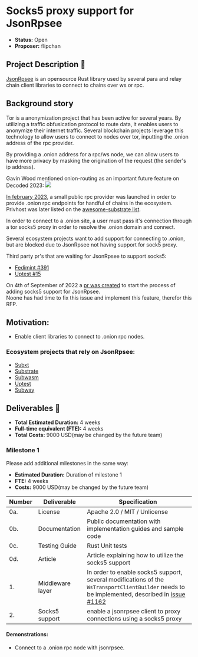 # Socks5 proxy support for JsonRpsee 

* **Status:** Open 
* **Proposer:** flipchan   

## Project Description :page_facing_up: 

[JsonRpsee](https://github.com/paritytech/jsonrpsee) is an opensource Rust library used by several para and relay chain client libraries to connect to chains over ws or rpc. 

## Background story

Tor is a anonymization project that has been active for several years. By utilizing a traffic obfusication protocol to route data, it enables users to anonymize their internet traffic. Several blockchain projects leverage this technology to allow users to connect to nodes over tor, inputting the .onion address of the rpc provider.  

By providing a .onion address for a rpc/ws node, we can allow users to have more privacy by masking the origination of the request (the sender's ip address).   


Gavin Wood mentioned onion-routing as an important future feature on Decoded 2023:
![](https://lh4.googleusercontent.com/jVXYOtm4ORONGqAdtpj3tS4RUgpNJP3lAST_7byZOaT2FKzzGdvdVQOqf-2v1bhvWdniWuJDN2qBxkjYvMByqKXc9v6odzULbWla-sflQlEITA1hC34vCiumr3FKtpuaLo0xwfJNH_j9G-1O1RWki8k)

[In february 2023](https://forum.polkadot.network/t/privhost-public-polkadot-kusama-and-edgeware-nodes-with-tor-v3-onion-support/2093), a small public rpc provider was launched in order to provide .onion rpc endpoints for handful of chains in the ecosystem.     
Privhost was later listed on the [awesome-substrate list](https://github.com/substrate-developer-hub/awesome-substrate#products-and-services).


In order to connect to a .onion site, a user must pass it's connection through a tor socks5 proxy in order to resolve the .onion domain and connect.  


Several ecosystem projects want to add support for connecting to .onion, but are blocked due to JsonRpsee not having support for sock5 proxy.    


Third party pr's that are waiting for JsonRpsee to support socks5:
- [Fedimint #391](https://github.com/fedimint/fedimint/issues/391#issuecomment-1643878929)  
- [Uptest #15](https://github.com/uptest-sc/uptest/issues/15)   

On 4th of September of 2022 a [pr was created](https://github.com/paritytech/jsonrpsee/issues/870) to start the process of adding socks5 support for JsonRpsee.  
Noone has had time to fix this issue and implement this feature, therefor this RFP. 


## Motivation:  
-  Enable client libraries to connect to .onion rpc nodes.   


### Ecosystem projects that rely on JsonRpsee:   
-  [Subxt](https://github.com/paritytech/subxt)   
-  [Substrate](https://github.com/paritytech/substrate)  
-  [Subwasm](https://github.com/chevdor/subwasm)  
-  [Uptest](https://github.com/uptest-sc/uptest)   
-  [Subway](https://github.com/AcalaNetwork/subway)  

## Deliverables :nut_and_bolt:

* **Total Estimated Duration:** 4 weeks  
* **Full-time equivalent (FTE):**  4 weeks   
* **Total Costs:** 9000 USD(may be changed by the future team) 


### Milestone 1

Please add additional milestones in the same way: 
* **Estimated Duration:** Duration of milestone 1 
* **FTE:**  4 weeks
* **Costs:** 9000 USD(may be changed by the future team)


| Number | Deliverable | Specification | 
| ------------- | ------------- | ------------- |
| 0a.  | License |	Apache 2.0 / MIT / Unlicense| 
| 0b.  | Documentation | Public documentation with implementation guides and sample code | 
| 0c.  | Testing Guide |Rust Unit tests| 
| 0d.  | Article |Article explaining how to utilize the socks5 support|   
| 1. | Middleware layer | In order to enable socks5 support, several modifications of the `WsTransportClientBuilder` needs to be implemented, described in [issue #1162](https://github.com/paritytech/jsonrpsee/issues/1162) |  
| 2.  | Socks5 support |enable a jsonrpsee client to proxy connections using a socks5 proxy |   


#### Demonstrations:  
-  Connect to a .onion rpc node with jsonrpsee.  
